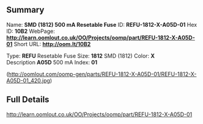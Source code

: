 

 ## Summary
Name: __SMD (1812) 500 mA Resetable Fuse__
ID: __REFU-1812-X-A05D-01__
Hex ID: __10B2__
WebPage: __http://learn.oomlout.co.uk/OO/Projects/oomp/part/REFU-1812-X-A05D-01__
Short URL: __http://oom.lt/10B2__

Type: __REFU__ Resetable Fuse 
Size: __1812__ SMD (1812) 
Color: __X__  
Description __A05D__ 500 mA 
Index: __01__


(http://oomlout.com/oomp-gen/parts/REFU-1812-X-A05D-01/REFU-1812-X-A05D-01_420.jpg)


 ## Full Details
 http://learn.oomlout.co.uk/OO/Projects/oomp/part/REFU-1812-X-A05D-01














